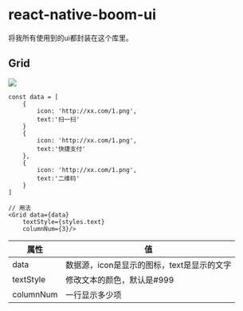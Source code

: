 # react-native-boom-ui

将我所有使用到的ui都封装在这个库里。


## Grid

![](./imgs/boom-ui/grid.png)
```
const data = [
    {
        icon: 'http://xx.com/1.png',
        text:'扫一扫'
    }
    {
        icon: 'http://xx.com/1.png',
        text:'快捷支付'
    },
    {
        icon: 'http://xx.com/1.png',
        text:'二维码'
    }
]

// 用法
<Grid data={data}
    textStyle={styles.text}
    columnNum={3}/>
```

| 属性 | 值|
|----|----|
|data|数据源，icon是显示的图标，text是显示的文字|
|textStyle|修改文本的颜色，默认是#999|
|columnNum|一行显示多少项|

